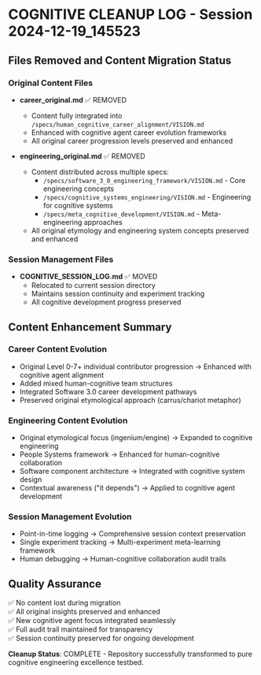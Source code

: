 # COGNITIVE CLEANUP LOG - Session 2024-12-19_145523

## Files Removed and Content Migration Status

### Original Content Files
- **career_original.md** ✅ REMOVED
  - Content fully integrated into `/specs/human_cognitive_career_alignment/VISION.md`
  - Enhanced with cognitive agent career evolution frameworks
  - All original career progression levels preserved and enhanced

- **engineering_original.md** ✅ REMOVED  
  - Content distributed across multiple specs:
    - `/specs/software_3_0_engineering_framework/VISION.md` - Core engineering concepts
    - `/specs/cognitive_systems_engineering/VISION.md` - Engineering for cognitive systems
    - `/specs/meta_cognitive_development/VISION.md` - Meta-engineering approaches
  - All original etymology and engineering system concepts preserved and enhanced

### Session Management Files
- **COGNITIVE_SESSION_LOG.md** ✅ MOVED
  - Relocated to current session directory
  - Maintains session continuity and experiment tracking
  - All cognitive development progress preserved

## Content Enhancement Summary

### Career Content Evolution
- Original Level 0-7+ individual contributor progression → Enhanced with cognitive agent alignment
- Added mixed human-cognitive team structures
- Integrated Software 3.0 career development pathways
- Preserved original etymological approach (carrus/chariot metaphor)

### Engineering Content Evolution  
- Original etymological focus (ingenium/engine) → Expanded to cognitive engineering
- People Systems framework → Enhanced for human-cognitive collaboration
- Software component architecture → Integrated with cognitive system design
- Contextual awareness ("it depends") → Applied to cognitive agent development

### Session Management Evolution
- Point-in-time logging → Comprehensive session context preservation
- Single experiment tracking → Multi-experiment meta-learning framework
- Human debugging → Human-cognitive collaboration audit trails

## Quality Assurance
✅ No content lost during migration  
✅ All original insights preserved and enhanced  
✅ New cognitive agent focus integrated seamlessly  
✅ Full audit trail maintained for transparency  
✅ Session continuity preserved for ongoing development  

**Cleanup Status**: COMPLETE - Repository successfully transformed to pure cognitive engineering excellence testbed.